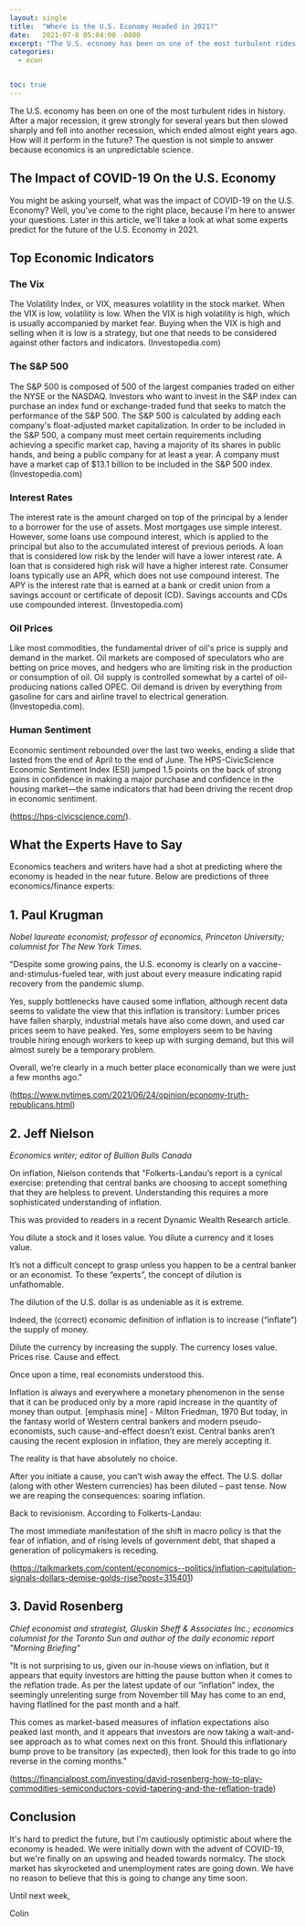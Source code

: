```yaml
---
layout: single
title:  "Where is the U.S. Economy Headed in 2021?"
date:   2021-07-8 05:04:00 -0800
excerpt: "The U.S. economy has been on one of the most turbulent rides in history. After a major recession, it grew strongly for several years but then slowed sharply and fell into another recession, which ended almost eight years ago. How will it perform in the future? The question is not simple to answer because economics is an unpredictable science. "
categories: 
  - econ


toc: true
---
```


The U.S. economy has been on one of the most turbulent rides in history. After a major recession, it grew strongly for several years but then slowed sharply and fell into another recession, which ended almost eight years ago. How will it perform in the future? The question is not simple to answer because economics is an unpredictable science. 

## The Impact of COVID-19 On the U.S. Economy 
You might be asking yourself, what was the impact of COVID-19 on the U.S. Economy? Well, you've come to the right place, because I'm here to answer your questions. Later in this article, we'll take a look at what some experts predict for the future of the U.S. Economy in 2021. 

## Top Economic Indicators 
### **The Vix** 
The Volatility Index, or VIX, measures volatility in the stock market.
When the VIX is low, volatility is low. When the VIX is high volatility is high, which is usually accompanied by market fear.
Buying when the VIX is high and selling when it is low is a strategy, but one that needs to be considered against other factors and indicators. 
(Investopedia.com) 

### **The S&P 500**
 The S&P 500 is composed of 500 of the largest companies traded on either the NYSE or the NASDAQ.
Investors who want to invest in the S&P index can purchase an index fund or exchange-traded fund that seeks to match the performance of the S&P 500.
The S&P 500 is calculated by adding each company's float-adjusted market capitalization.
In order to be included in the S&P 500, a company must meet certain requirements including achieving a specific market cap, having a majority of its shares in public hands, and being a public company for at least a year.
A company must have a market cap of $13.1 billion to be included in the S&P 500 index. 
(Investopedia.com) 

### **Interest Rates** 
The interest rate is the amount charged on top of the principal by a lender to a borrower for the use of assets.
Most mortgages use simple interest. However, some loans use compound interest, which is applied to the principal but also to the accumulated interest of previous periods.
A loan that is considered low risk by the lender will have a lower interest rate. A loan that is considered high risk will have a higher interest rate.
Consumer loans typically use an APR, which does not use compound interest.
The APY is the interest rate that is earned at a bank or credit union from a savings account or certificate of deposit (CD). Savings accounts and CDs use compounded interest. 
(Investopedia.com) 

### **Oil Prices** 
Like most commodities, the fundamental driver of oil's price is supply and demand in the market.
Oil markets are composed of speculators who are betting on price moves, and hedgers who are limiting risk in the production or consumption of oil.
Oil supply is controlled somewhat by a cartel of oil-producing nations called OPEC.
Oil demand is driven by everything from gasoline for cars and airline travel to electrical generation. (Investopedia.com). 
### **Human Sentiment** 
Economic sentiment rebounded over the last two weeks, ending a slide that lasted from the end of April to the end of June. The HPS-CivicScience Economic Sentiment Index (ESI) jumped 1.5 points on the back of strong gains in confidence in making a major purchase and confidence in the housing market—the same indicators that had been driving the recent drop in economic sentiment.

(https://hps-civicscience.com/). 

## **What the Experts Have to Say**  
Economics teachers and writers have had a shot at predicting where the economy is headed in the near future. Below are predictions of three economics/finance experts:

## 1. Paul Krugman
*Nobel laureate economist; professor of economics, Princeton University; columnist for The New York Times.*

"Despite some growing pains, the U.S. economy is clearly on a vaccine-and-stimulus-fueled tear, with just about every measure indicating rapid recovery from the pandemic slump.

Yes, supply bottlenecks have caused some inflation, although recent data seems to validate the view that this inflation is transitory: Lumber prices have fallen sharply, industrial metals have also come down, and used car prices seem to have peaked. Yes, some employers seem to be having trouble hiring enough workers to keep up with surging demand, but this will almost surely be a temporary problem.

Overall, we’re clearly in a much better place economically than we were just a few months ago." 

(https://www.nytimes.com/2021/06/24/opinion/economy-truth-republicans.html)

## 2. Jeff Nielson
*Economics writer; editor of Bullion Bulls Canada*

On inflation, Nielson contends that "Folkerts-Landau’s report is a cynical exercise: pretending that central banks are choosing to accept something that they are helpless to prevent. Understanding this requires a more sophisticated understanding of inflation.

This was provided to readers in a recent Dynamic Wealth Research article.

You dilute a stock and it loses value. You dilute a currency and it loses value.

It’s not a difficult concept to grasp unless you happen to be a central banker or an economist. To these “experts”, the concept of dilution is unfathomable.

The dilution of the U.S. dollar is as undeniable as it is extreme.    

Indeed, the (correct) economic definition of inflation is to increase (“inflate”) the supply of money.

Dilute the currency by increasing the supply. The currency loses value. Prices rise. Cause and effect.

Once upon a time, real economists understood this.

Inflation is always and everywhere a monetary phenomenon in the sense that it can be produced only by a more rapid increase in the quantity of money than output. [emphasis mine] - Milton Friedman, 1970
But today, in the fantasy world of Western central bankers and modern pseudo-economists, such cause-and-effect doesn’t exist. Central banks aren’t causing the recent explosion in inflation, they are merely accepting it.

The reality is that have absolutely no choice.

After you initiate a cause, you can’t wish away the effect. The U.S. dollar (along with other Western currencies) has been diluted – past tense. Now we are reaping the consequences: soaring inflation.

Back to revisionism. According to Folkerts-Landau:

The most immediate manifestation of the shift in macro policy is that the fear of inflation, and of rising levels of government debt, that shaped a generation of policymakers is receding.

(https://talkmarkets.com/content/economics--politics/inflation-capitulation-signals-dollars-demise-golds-rise?post=315401)

## 3. David Rosenberg 
*Chief economist and strategist, Gluskin Sheff & Associates Inc.; economics columnist for the Toronto Sun and author of the daily economic report "Morning Briefing"*       

"It is not surprising to us, given our in-house views on inflation, but it appears that equity investors are hitting the pause button when it comes to the reflation trade. As per the latest update of our “inflation” index, the seemingly unrelenting surge from November till May has come to an end, having flatlined for the past month and a half.

This comes as market-based measures of inflation expectations also peaked last month, and it appears that investors are now taking a wait-and-see approach as to what comes next on this front. Should this inflationary bump prove to be transitory (as expected), then look for this trade to go into reverse in the coming months." 

(https://financialpost.com/investing/david-rosenberg-how-to-play-commodities-semiconductors-covid-tapering-and-the-reflation-trade)     

## Conclusion
It's hard to predict the future, but I'm cautiously optimistic about where the economy is headed. We were initially down with the advent of COVID-19, but we're finally on an upswing and headed towards normalcy. The stock market has skyrocketed and unemployment rates are going down.  We have no reason to believe that this is going to change any time soon.

Until next week, 

Colin 